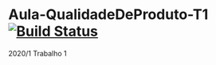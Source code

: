 # Aula-QualidadeDeProduto-T1[![Build Status](https://travis-ci.org/MatheusInhaia/Aula-QualidadeDeProduto-T1.svg?branch=master)](https://travis-ci.org/MatheusInhaia/Aula-QualidadeDeProduto-T1)
2020/1 Trabalho 1
